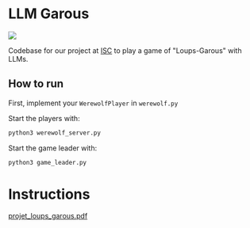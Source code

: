 # LLM Garous

![](https://upload.wikimedia.org/wikipedia/fr/thumb/2/2c/Loups-garous_de_Thiercelieux.png/500px-Loups-garous_de_Thiercelieux.png)

Codebase for our project at [ISC](https://isc.hevs.ch/) to play a game of "Loups-Garous" with LLMs.

## How to run

First, implement your `WerewolfPlayer` in `werewolf.py`

Start the players with:
```bash
python3 werewolf_server.py
```

Start the game leader with:
```bash
python3 game_leader.py
```

# Instructions

[projet_loups_garous.pdf](projet_loups_garous.pdf)




